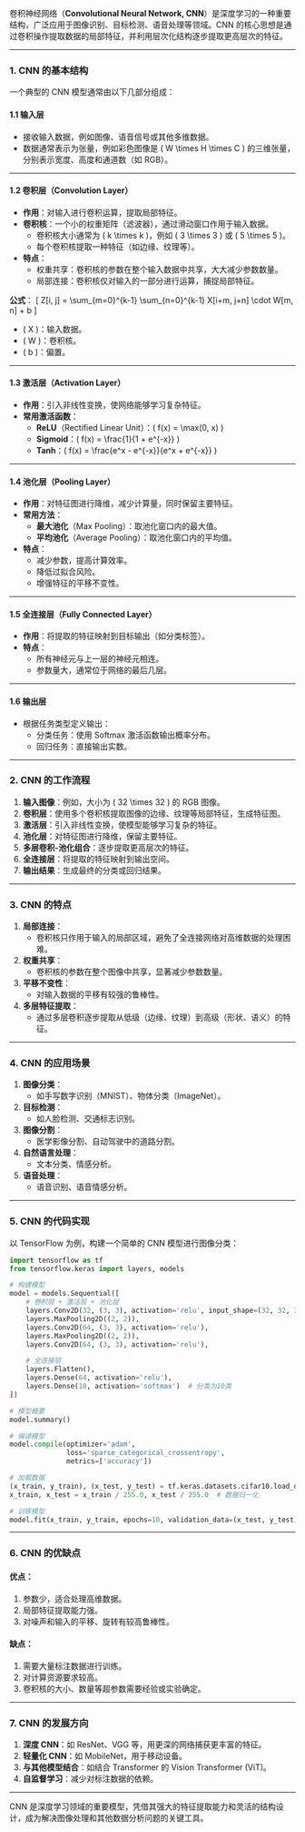 卷积神经网络（**Convolutional Neural Network, CNN**）是深度学习的一种重要结构，广泛应用于图像识别、目标检测、语音处理等领域。CNN 的核心思想是通过卷积操作提取数据的局部特征，并利用层次化结构逐步提取更高层次的特征。

---

### **1. CNN 的基本结构**
一个典型的 CNN 模型通常由以下几部分组成：

#### **1.1 输入层**
- 接收输入数据，例如图像、语音信号或其他多维数据。
- 数据通常表示为张量，例如彩色图像是 \( W \times H \times C \) 的三维张量，分别表示宽度、高度和通道数（如 RGB）。

---

#### **1.2 卷积层（Convolution Layer）**
- **作用**：对输入进行卷积运算，提取局部特征。
- **卷积核**：一个小的权重矩阵（滤波器），通过滑动窗口作用于输入数据。
  - 卷积核大小通常为 \( k \times k \)，例如 \( 3 \times 3 \) 或 \( 5 \times 5 \)。
  - 每个卷积核提取一种特征（如边缘、纹理等）。
- **特点**：
  - 权重共享：卷积核的参数在整个输入数据中共享，大大减少参数数量。
  - 局部连接：卷积核仅对输入的一部分进行运算，捕捉局部特征。

**公式**：
\[
Z[i, j] = \sum_{m=0}^{k-1} \sum_{n=0}^{k-1} X[i+m, j+n] \cdot W[m, n] + b
\]
- \( X \)：输入数据。
- \( W \)：卷积核。
- \( b \)：偏置。

---

#### **1.3 激活层（Activation Layer）**
- **作用**：引入非线性变换，使网络能够学习复杂特征。
- **常用激活函数**：
  - **ReLU**（Rectified Linear Unit）：\( f(x) = \max(0, x) \)
  - **Sigmoid**：\( f(x) = \frac{1}{1 + e^{-x}} \)
  - **Tanh**：\( f(x) = \frac{e^x - e^{-x}}{e^x + e^{-x}} \)

---

#### **1.4 池化层（Pooling Layer）**
- **作用**：对特征图进行降维，减少计算量，同时保留主要特征。
- **常用方法**：
  - **最大池化**（Max Pooling）：取池化窗口内的最大值。
  - **平均池化**（Average Pooling）：取池化窗口内的平均值。
- **特点**：
  - 减少参数，提高计算效率。
  - 降低过拟合风险。
  - 增强特征的平移不变性。

---

#### **1.5 全连接层（Fully Connected Layer）**
- **作用**：将提取的特征映射到目标输出（如分类标签）。
- **特点**：
  - 所有神经元与上一层的神经元相连。
  - 参数量大，通常位于网络的最后几层。

---

#### **1.6 输出层**
- 根据任务类型定义输出：
  - 分类任务：使用 Softmax 激活函数输出概率分布。
  - 回归任务：直接输出实数。

---

### **2. CNN 的工作流程**
1. **输入图像**：例如，大小为 \( 32 \times 32 \) 的 RGB 图像。
2. **卷积层**：使用多个卷积核提取图像的边缘、纹理等局部特征，生成特征图。
3. **激活层**：引入非线性变换，使模型能够学习复杂的特征。
4. **池化层**：对特征图进行降维，保留主要特征。
5. **多层卷积-池化组合**：逐步提取更高层次的特征。
6. **全连接层**：将提取的特征映射到输出空间。
7. **输出结果**：生成最终的分类或回归结果。

---

### **3. CNN 的特点**
1. **局部连接**：
   - 卷积核只作用于输入的局部区域，避免了全连接网络对高维数据的处理困难。
2. **权重共享**：
   - 卷积核的参数在整个图像中共享，显著减少参数数量。
3. **平移不变性**：
   - 对输入数据的平移有较强的鲁棒性。
4. **多层特征提取**：
   - 通过多层卷积逐步提取从低级（边缘、纹理）到高级（形状、语义）的特征。

---

### **4. CNN 的应用场景**
1. **图像分类**：
   - 如手写数字识别（MNIST）、物体分类（ImageNet）。
2. **目标检测**：
   - 如人脸检测、交通标志识别。
3. **图像分割**：
   - 医学影像分割、自动驾驶中的道路分割。
4. **自然语言处理**：
   - 文本分类、情感分析。
5. **语音处理**：
   - 语音识别、语音情感分析。

---

### **5. CNN 的代码实现**
以 TensorFlow 为例，构建一个简单的 CNN 模型进行图像分类：

```python
import tensorflow as tf
from tensorflow.keras import layers, models

# 构建模型
model = models.Sequential([
    # 卷积层 + 激活层 + 池化层
    layers.Conv2D(32, (3, 3), activation='relu', input_shape=(32, 32, 3)),
    layers.MaxPooling2D((2, 2)),
    layers.Conv2D(64, (3, 3), activation='relu'),
    layers.MaxPooling2D((2, 2)),
    layers.Conv2D(64, (3, 3), activation='relu'),

    # 全连接层
    layers.Flatten(),
    layers.Dense(64, activation='relu'),
    layers.Dense(10, activation='softmax')  # 分类为10类
])

# 模型概要
model.summary()

# 编译模型
model.compile(optimizer='adam',
              loss='sparse_categorical_crossentropy',
              metrics=['accuracy'])

# 加载数据
(x_train, y_train), (x_test, y_test) = tf.keras.datasets.cifar10.load_data()
x_train, x_test = x_train / 255.0, x_test / 255.0  # 数据归一化

# 训练模型
model.fit(x_train, y_train, epochs=10, validation_data=(x_test, y_test))
```

---

### **6. CNN 的优缺点**
#### **优点**：
1. 参数少，适合处理高维数据。
2. 局部特征提取能力强。
3. 对噪声和输入的平移、旋转有较高鲁棒性。

#### **缺点**：
1. 需要大量标注数据进行训练。
2. 对计算资源要求较高。
3. 卷积核的大小、数量等超参数需要经验或实验确定。

---

### **7. CNN 的发展方向**
1. **深度 CNN**：如 ResNet、VGG 等，用更深的网络捕获更丰富的特征。
2. **轻量化 CNN**：如 MobileNet，用于移动设备。
3. **与其他模型结合**：如结合 Transformer 的 Vision Transformer (ViT)。
4. **自监督学习**：减少对标注数据的依赖。

---

CNN 是深度学习领域的重要模型，凭借其强大的特征提取能力和灵活的结构设计，成为解决图像处理和其他数据分析问题的关键工具。